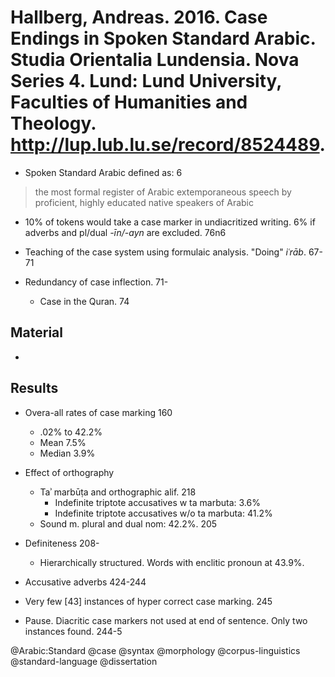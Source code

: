 # Hallberg, Andreas. 2016. Case Endings in Spoken Standard Arabic. Studia Orientalia Lundensia. Nova Series 4. Lund: Lund University, Faculties of Humanities and Theology. http://lup.lub.lu.se/record/8524489.

- Spoken Standard Arabic defined as: 6

> the most formal register of Arabic extemporaneous speech by proficient, highly educated native speakers of Arabic
- 10% of tokens would take a case marker in undiacritized writing. 6% if adverbs and pl/dual *-īn/-ayn* are excluded. 76n6

- Teaching of the case system using formulaic analysis. "Doing" *iʿrāb*. 67-71

- Redundancy of case inflection. 71-
  - Case in the Quran. 74


## Material
  - 

## Results

- Overa-all rates of case marking 160
  - .02% to 42.2%
  - Mean 7.5%
  - Median 3.9%

- Effect of orthography
  - Taʾ marbūṭa and orthographic alif. 218
    - Indefinite triptote accusatives w ta marbuta: 3.6%
    - Indefinite triptote accusatives w/o ta marbuta: 41.2%
  - Sound m. plural and dual nom: 42.2%. 205
 
- Definiteness 208-
  - Hierarchically structured. Words with enclitic pronoun at 43.9%. 

- Accusative adverbs 424-244

- Very few [43] instances of hyper correct case marking. 245

- Pause. Diacritic case markers not used at end of sentence. Only two instances found. 244-5

@Arabic:Standard
@case
@syntax
@morphology
@corpus-linguistics
@standard-language
@dissertation
